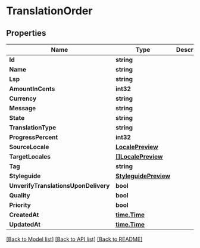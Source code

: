 # TranslationOrder

## Properties

Name | Type | Description | Notes
------------ | ------------- | ------------- | -------------
**Id** | **string** |  | [optional] 
**Name** | **string** |  | [optional] 
**Lsp** | **string** |  | [optional] 
**AmountInCents** | **int32** |  | [optional] 
**Currency** | **string** |  | [optional] 
**Message** | **string** |  | [optional] 
**State** | **string** |  | [optional] 
**TranslationType** | **string** |  | [optional] 
**ProgressPercent** | **int32** |  | [optional] 
**SourceLocale** | [**LocalePreview**](LocalePreview.md) |  | [optional] 
**TargetLocales** | [**[]LocalePreview**](LocalePreview.md) |  | [optional] 
**Tag** | **string** |  | [optional] 
**Styleguide** | [**StyleguidePreview**](StyleguidePreview.md) |  | [optional] 
**UnverifyTranslationsUponDelivery** | **bool** |  | [optional] 
**Quality** | **bool** |  | [optional] 
**Priority** | **bool** |  | [optional] 
**CreatedAt** | [**time.Time**](time.Time.md) |  | [optional] 
**UpdatedAt** | [**time.Time**](time.Time.md) |  | [optional] 

[[Back to Model list]](../README.md#documentation-for-models) [[Back to API list]](../README.md#documentation-for-api-endpoints) [[Back to README]](../README.md)


